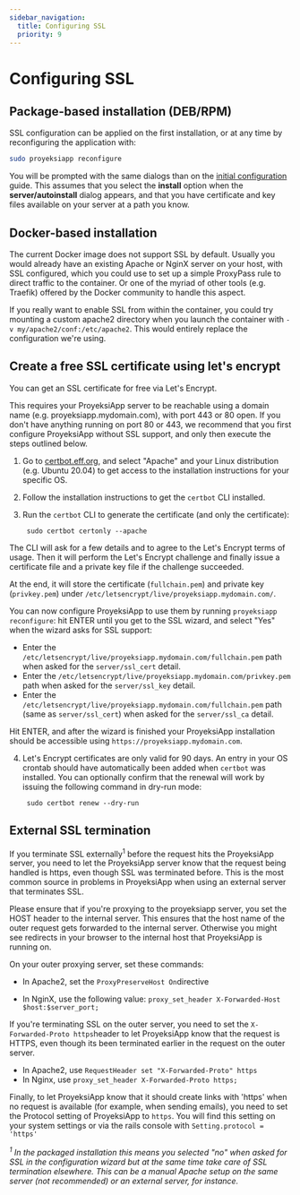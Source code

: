 ```yaml
---
sidebar_navigation:
  title: Configuring SSL
  priority: 9
---
```


# Configuring SSL

## Package-based installation (DEB/RPM)

SSL configuration can be applied on the first installation, or at any time by reconfiguring the application with:

```bash
sudo proyeksiapp reconfigure
```

You will be prompted with the same dialogs than on the [initial configuration](../../installation/packaged/#step-3-apache2-web-server) guide. This assumes that you select the **install** option when the **server/autoinstall** dialog appears, and that you have certificate and key files available on your server at a path you know.

## Docker-based installation

The current Docker image does not support SSL by default. Usually you would
already have an existing Apache or NginX server on your host, with SSL
configured, which you could use to set up a simple ProxyPass rule to direct
traffic to the container. Or one of the myriad of other tools (e.g. Traefik) offered by the Docker community to handle this aspect.

If you really want to enable SSL from within the container, you could try
mounting a custom apache2 directory when you launch the container with `-v
my/apache2/conf:/etc/apache2`. This would entirely replace the configuration
we're using.

## Create a free SSL certificate using let's encrypt

You can get an SSL certificate for free via Let's Encrypt.

This requires your ProyeksiApp server to be reachable using a domain name (e.g. proyeksiapp.mydomain.com), with port 443 or 80 open. If you don't have anything running on port 80 or 443, we recommend that you first configure ProyeksiApp without SSL support, and only then execute the steps outlined below.

1. Go to [certbot.eff.org](https://certbot.eff.org), and select "Apache" and your Linux distribution (e.g. Ubuntu 20.04) to get access to the installation instructions for your specific OS.
2. Follow the installation instructions to get the `certbot` CLI installed.
3. Run the `certbot` CLI to generate the certificate (and only the certificate):

        sudo certbot certonly --apache

  The CLI will ask for a few details and to agree to the Let's Encrypt terms of usage. Then it will perform the Let's Encrypt challenge and finally issue a certificate file and a private key file if the challenge succeeded.

  At the end, it will store the certificate (`fullchain.pem`) and private key (`privkey.pem`) under `/etc/letsencrypt/live/proyeksiapp.mydomain.com/`.

  You can now configure ProyeksiApp to use them by running `proyeksiapp reconfigure`: hit ENTER until you get to the SSL wizard, and select "Yes" when the wizard asks for SSL support:

  * Enter the `/etc/letsencrypt/live/proyeksiapp.mydomain.com/fullchain.pem` path when asked for the `server/ssl_cert` detail.
  * Enter the `/etc/letsencrypt/live/proyeksiapp.mydomain.com/privkey.pem` path when asked for the `server/ssl_key` detail.
  * Enter the `/etc/letsencrypt/live/proyeksiapp.mydomain.com/fullchain.pem` path (same as `server/ssl_cert`) when asked for the `server/ssl_ca` detail.

  Hit ENTER, and after the wizard is finished your ProyeksiApp installation should be accessible using `https://proyeksiapp.mydomain.com`.

4. Let's Encrypt certificates are only valid for 90 days. An entry in your OS crontab should have automatically been added when `certbot` was installed. You can optionally confirm that the renewal will work by issuing the following command in dry-run mode:

        sudo certbot renew --dry-run

<div class="alert alert-warning" role="alert">

## External SSL termination

If you terminate SSL externally<sup>1</sup> before the request hits the ProyeksiApp server, you need to let the ProyeksiApp server know that the request being handled is https, even though SSL was terminated before.   This is the most common source in problems in ProyeksiApp when using an external server that terminates SSL.

Please ensure that if you're proxying to the proyeksiapp server, you set the HOST header to the internal server. This ensures that the host name of the outer request gets forwarded to the internal server. Otherwise you might see redirects in your browser to the internal host that ProyeksiApp is running on.

On your outer proxying server, set these commands:

- In Apache2, set the `ProxyPreserveHost On`directive 

- In NginX, use the following value: `proxy_set_header X-Forwarded-Host $host:$server_port;`

  

If you're terminating SSL on the outer server, you need to set the `X-Forwarded-Proto https`header to let ProyeksiApp know that the request is HTTPS, even though its been terminated earlier in the request on the outer server.

- In Apache2, use `RequestHeader set "X-Forwarded-Proto" https`
- In Nginx, use `proxy_set_header X-Forwarded-Proto https;`



Finally, to let ProyeksiApp know that it should create links with 'https' when no request is available (for example, when sending emails), you need to set the Protocol setting of ProyeksiApp to `https`. You will find this setting on your system settings or via the rails console with `Setting.protocol = 'https'`


_<sup>1</sup> In the packaged installation this means you selected "no" when asked for SSL in the configuration wizard but at the same time take care of SSL termination elsewhere. This can be a manual Apache setup on the same server (not recommended) or an external server, for instance._
